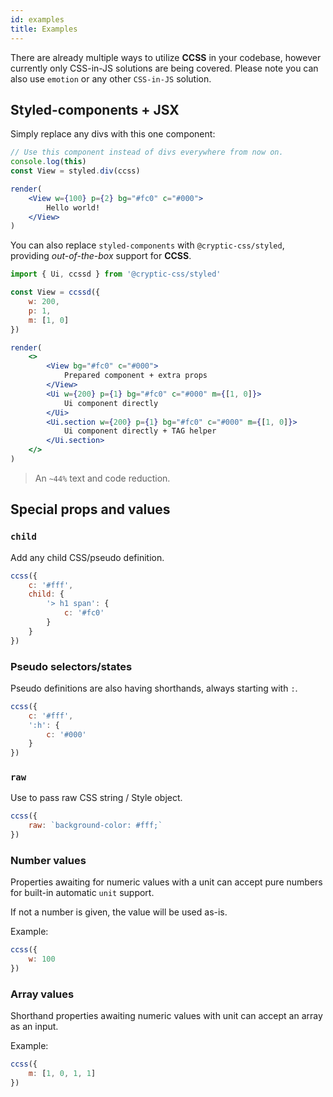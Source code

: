 ```yaml
---
id: examples
title: Examples
---
```


There are already multiple ways to utilize **CCSS** in your codebase,
however currently only CSS-in-JS solutions are being covered. Please
note you can also use `emotion` or any other `CSS-in-JS` solution.

## Styled-components + JSX

Simply replace any divs with this one component:

```jsx live noInline
// Use this component instead of divs everywhere from now on.
console.log(this)
const View = styled.div(ccss)

render(
    <View w={100} p={2} bg="#fc0" c="#000">
        Hello world!
    </View>
)
```

You can also replace `styled-components` with `@cryptic-css/styled`, providing
_out-of-the-box_ support for **CCSS**.

```js
import { Ui, ccssd } from '@cryptic-css/styled'
```

```jsx live noInline
const View = ccssd({
    w: 200,
    p: 1,
    m: [1, 0]
})

render(
    <>
        <View bg="#fc0" c="#000">
            Prepared component + extra props
        </View>
        <Ui w={200} p={1} bg="#fc0" c="#000" m={[1, 0]}>
            Ui component directly
        </Ui>
        <Ui.section w={200} p={1} bg="#fc0" c="#000" m={[1, 0]}>
            Ui component directly + TAG helper
        </Ui.section>
    </>
)
```

> An `~44%` text and code reduction.

## Special props and values

### `child`

Add any child CSS/pseudo definition.

```js live
ccss({
    c: '#fff',
    child: {
        '> h1 span': {
            c: '#fc0'
        }
    }
})
```

### Pseudo selectors/states

Pseudo definitions are also having shorthands, always starting with `:`.

```js live
ccss({
    c: '#fff',
    ':h': {
        c: '#000'
    }
})
```

### `raw`

Use to pass raw CSS string / Style object.

```js live
ccss({
    raw: `background-color: #fff;`
})
```

### Number values

Properties awaiting for numeric values with a unit can accept
pure numbers for built-in automatic `unit` support.

If not a number is given, the value will be used as-is.

Example:

```js live
ccss({
    w: 100
})
```

### Array values

Shorthand properties awaiting numeric values with unit can
accept an array as an input.

Example:

```js live
ccss({
    m: [1, 0, 1, 1]
})
```
